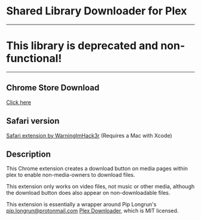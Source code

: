 # Shared Library Downloader for Plex

----

# This library is deprecated and non-functional!

----

## Chrome Store Download

[Click here](https://chrome.google.com/webstore/detail/shared-library-downloader/jdlidamgkbjkdogfgelbkkmdaehmeglp)

## Safari version

[Safari extension by WarningImHack3r](https://github.com/WarningImHack3r/plex-shared-library-downloader-safari) (Requires a Mac with Xcode)

## Description

This Chrome extension creates a download button on media pages within plex to enable non-media-owners to download files.

This extension only works on video files, not music or other media, although the download button does also appear on non-downloadable files.

This extension is essentially a wrapper around Pip Longrun's <pip.longrun@protonmail.com> [Plex Downloader](https://piplong.run/plxdwnld), which is MIT licensed.
